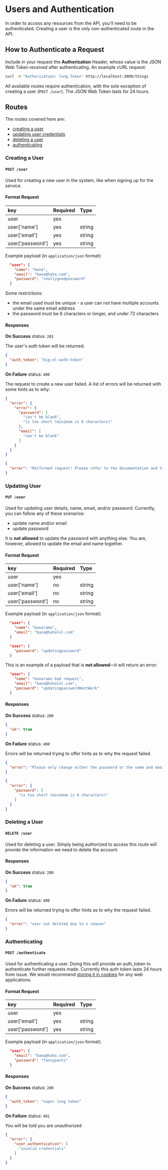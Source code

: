# Users and Authentication

In order to access any resources from the API, you'll need to be authenticated. Creating a user is the only non-authenticated route in the API.

## How to Authenticate a Request

Include in your request the **Authorization** Header, whose value is the JSON Web Token received after authenticating. An example cURL request:

``` bash
curl -H "Authorization: long.Token" http://localhost:3000/things
```

All available routes require authentication, with the sole exception of creating a user (`POST /user`). The JSON Web Token lasts for 24 hours.

## Routes

The routes covered here are:

* [creating a user](#creating-a-user)
* [updating user credentials](#updating-user)
* [deleting a user](#deleting-a-user)
* [authenticating](#authenticating)

### Creating a User

#### `POST /user`

Used for creating a new user in the system, like when signing up for the service.

#### Format Request

| key              | Required       | Type           |
| :-------------   | :------------- | :------------- |
| user             | yes            |                |
| user['name']     | yes            | string         |
| user['email']    | yes            | string         |
| user['password'] | yes            | string         |

Example payload (in `application/json` format):

``` json
  "user": {
    "name": "bana",
    "email": "bana@haha.com",
    "password": "reallygoodpassword"
  }
```

Some restrictions:

* the email used must be unique - a user can not have multiple accounts under the same email address
* the password must be 8 characters or longer, and under 72 characters

#### Responses

**On Success** status: `201`

The user's auth token will be returned.

``` json
{
  "auth_token": "big-ol-auth-token"
}
```

**On Failure** status: `400`

The request to create a new user failed. A list of errors will be returned with some hints as to why:

``` json
{
  "error": {
    "error": {
      "password": [
        "can't be blank",
        "is too short (minimum is 8 characters)"
      ],
      "email": [
        "can't be blank"
      ]
    }
  }
}
```

``` json
{
  "error": "Malformed request! Please refer to the documentation and try again"
}
```

### Updating User

#### `PUT /user`

Used for updating user details, name, email, and/or password. Currently, you can follow any of these scenarios:

* update name and/or email
* update password

It is **not allowed** to update the password with anything else. You are, however, allowed to update the email and name together.

#### Format Request

| key              | Required       | Type           |
| :-------------   | :------------- | :------------- |
| user             | yes            |                |
| user['name']     | no             | string         |
| user['email']    | no             | string         |
| user['password'] | no             | string         |

Example payload (in `application/json` format):

``` json
  "user": {
    "name": "banarama",
    "email": "bana@hahalol.com"
  }
```

``` json
  "user": {
    "password": "updatingpassword"
  }
```

This is an example of a payload that is **not allowed**&mdash;it will return an error:

``` json
  "user": {
    "name": "banarama bad request",
    "email": "bana@hahalol.com",
    "password": "updatingpasswordWontWork"
  }
```

#### Responses

**On Success** status: `200`

``` json
{
  "ok": true
}
```

**On Failure** status: `400`

Errors will be returned trying to offer hints as to why the request failed.

``` json
{
  "error": "Please only change either the password or the name and email"
}
```

``` json
{
  "error": {
    "password": [
      "is too short (minimum is 8 characters)"
    ]
  }
}
```

### Deleting a User

#### `DELETE /user`

Used for deleting a user. Simply being authorized to access this route will provide the information we need to delete the account.

#### Responses

**On Success** status: `200`

``` json
{
  "ok": true
}
```

**On Failure** status: `400`

Errors will be returned trying to offer hints as to why the request failed.

``` json
{
  "error": "user not deleted due to x reason"
}
```

### Authenticating

#### `POST /authenticate`

Used for authenticating a user. Doing this will provide an auth_token to authenticate further requests made. Currently this auth token lasts 24 hours from issue. We would recommend [storing it in cookies](https://stormpath.com/blog/where-to-store-your-jwts-cookies-vs-html5-web-storage) for any web applications.

#### Format Request

| key              | Required       | Type           |
| :-------------   | :------------- | :------------- |
| user             | yes            |                |
| user['email']    | yes            | string         |
| user['password'] | yes            | string         |

Example payload (in `application/json` format):

``` json
  "user": {
    "email": "bana@haha.com",
    "password": "fancypants"
  }
```

#### Responses

**On Success** status: `200`

``` json
{
  "auth_token": "super long token"
}
```

**On Failure** status: `401`

You will be told you are unauthorized

``` json
{
  "error": {
    "user_authentication": [
      "invalid credentials"
    ]
  }
}
```
